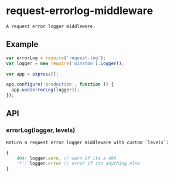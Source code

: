 # request-errorlog-middleware

    A request error logger middleware.

## Example

```js
var errorLog = require('request-log');
var logger = new require('winston').Logger();

var app = express();

app.configure('production', function () {
  app.use(errorLog(logger));
});
```

## API

### errorLog(logger, levels)

    Return a request error logger middleware with custom `levels`:

```js
{
    404: logger.warn, // warn if its a 404
    '*': logger.error // error if its anything else
}
```

